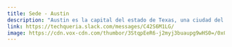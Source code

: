 ```yaml
---
title: Sede - Austin
description: "Austin es la capital del estado de Texas, una ciudad del interior que limita con la región de Hill Country."
link: https://techqueria.slack.com/messages/C42S6M1LG/
image: https://cdn.vox-cdn.com/thumbor/3StqpEeR6-j2myj3buaupg9wHS0=/0x0:5454x3002/1200x480/filters:focal(2291x1065:3163x1937)/cdn.vox-cdn.com/uploads/chorus_image/image/56589597/shutterstock_681676399.1504903942.jpg
---
```

